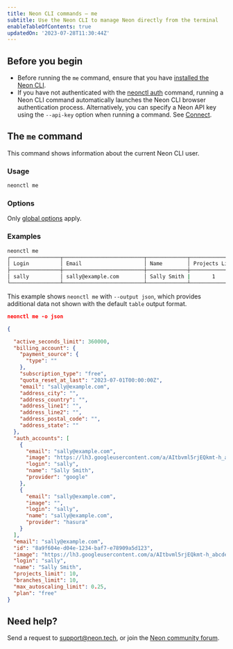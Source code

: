 ```yaml
---
title: Neon CLI commands — me
subtitle: Use the Neon CLI to manage Neon directly from the terminal
enableTableOfContents: true
updatedOn: '2023-07-28T11:30:44Z'
---
```


## Before you begin

- Before running the `me` command, ensure that you have [installed the Neon CLI](/docs/reference/neon-cli#install-the-neon-cli).
- If you have not authenticated with the [neonctl auth](/docs/reference/cli-auth) command, running a Neon CLI command automatically launches the Neon CLI browser authentication process. Alternatively, you can specify a Neon API key using the `--api-key` option when running a command. See [Connect](/docs/reference/neon-cli#connect).

## The `me` command

This command shows information about the current Neon CLI user.

### Usage

```bash
neonctl me
```

### Options

Only [global options](/docs/reference/neon-cli#global-options) apply.

### Examples

```bash
neonctl me
┌────────────────┬──────────────────────────┬─────────────┬────────────────┐
│ Login          │ Email                    │ Name        │ Projects Limit │
├────────────────┼──────────────────────────┼─────────────┼────────────────┤
│ sally          │ sally@example.com        │ Sally Smith |       1        │
└────────────────┴──────────────────────────┴─────────────┴────────────────┘
```

This example shows `neonctl me` with `--output json`, which provides additional data not shown with the default `table` output format.

```json
neonctl me -o json

{

  "active_seconds_limit": 360000,
  "billing_account": {
    "payment_source": {
      "type": ""
    },
    "subscription_type": "free",
    "quota_reset_at_last": "2023-07-01T00:00:00Z",
    "email": "sally@example.com",
    "address_city": "",
    "address_country": "",
    "address_line1": "",
    "address_line2": "",
    "address_postal_code": "",
    "address_state": ""
  },
  "auth_accounts": [
    {
      "email": "sally@example.com",
      "image": "https://lh3.googleusercontent.com/a/AItbvml5rjEQkmt-h_abcdef-MwVtfpek7Aa_xk3cIS_=s96-c",
      "login": "sally",
      "name": "Sally Smith",
      "provider": "google"
    },
    {
      "email": "sally@example.com",
      "image": "",
      "login": "sally",
      "name": "sally@example.com",
      "provider": "hasura"
    }
  ],
  "email": "sally@example.com",
  "id": "8a9f604e-d04e-1234-baf7-e78909a5d123",
  "image": "https://lh3.googleusercontent.com/a/AItbvml5rjEQkmt-h_abcdef-MwVtfpek7Aa_xk3cIS_=s96-c",
  "login": "sally",
  "name": "Sally Smith",
  "projects_limit": 10,
  "branches_limit": 10,
  "max_autoscaling_limit": 0.25,
  "plan": "free"
}
```

## Need help?

Send a request to [support@neon.tech](mailto:support@neon.tech), or join the [Neon community forum](https://community.neon.tech/).
